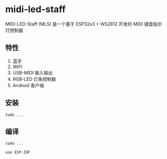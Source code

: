 # midi-led-staff

MIDI-LED-Staff (MLS)
是一个基于 ESP32s3 + WS2812 开发的 MIDI 键盘指示灯控制器


## 特性

1. 蓝牙
1. WIFI
1. USB-MIDI 输入输出
1. RGB-LED 灯条控制器
1. Android 客户端

## 安装

    todo ...

## 编译

    todo ...

    use ESP-IDF
